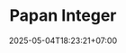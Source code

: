 ---
weight: 40
title: "Papan Integer"
description: "Media pembelajaran untuk memahami operasi hitung bilangan bulat"
icon: "exposure"
date: "2025-05-04T18:23:21+07:00"
lastmod: "2025-05-04T18:23:21+07:00"
draft: false
toc: true
---